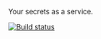 Your secrets as a service.

[![Build status](https://ci.appveyor.com/api/projects/status/gynthh2gufo57wid/branch/master?svg=true)](https://ci.appveyor.com/project/dhobbs/lazenby/branch/master)
